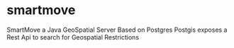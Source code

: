smartmove
=========

SmartMove a Java GeoSpatial Server 
Based on Postgres Postgis exposes a Rest Api to search for Geospatial Restrictions
